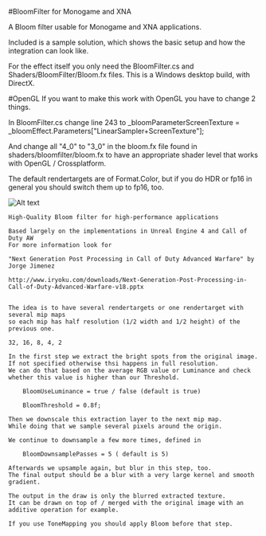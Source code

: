 #BloomFilter for Monogame and XNA

A Bloom filter usable for Monogame and XNA applications. 

Included is a sample solution, which shows the basic setup and how the integration can look like.

For the effect itself you only need the BloomFilter.cs and Shaders/BloomFilter/Bloom.fx files. 
This is a Windows desktop build, with DirectX. 

#OpenGL
If you want to make this work with OpenGL you have to change 2 things.

In BloomFilter.cs change line 243 to
_bloomParameterScreenTexture = _bloomEffect.Parameters["LinearSampler+ScreenTexture"];

And change all
"4_0" to "3_0" in the bloom.fx file found in shaders/bloomfilter/bloom.fx to have an appropriate shader level that works with OpenGL / Crossplatform.

The default rendertargets are of Format.Color, but if you do HDR or fp16 in general you should switch them up to fp16, too.

![Alt text](http://i.imgur.com/jV6DWB5.png "Sample Application")
 
    High-Quality Bloom filter for high-performance applications

    Based largely on the implementations in Unreal Engine 4 and Call of Duty AW
    For more information look for

    "Next Generation Post Processing in Call of Duty Advanced Warfare" by Jorge Jimenez

    http://www.iryoku.com/downloads/Next-Generation-Post-Processing-in-Call-of-Duty-Advanced-Warfare-v18.pptx

    
    The idea is to have several rendertargets or one rendertarget with several mip maps
    so each mip has half resolution (1/2 width and 1/2 height) of the previous one.

    32, 16, 8, 4, 2

    In the first step we extract the bright spots from the original image. If not specified otherwise thsi happens in full resolution.
    We can do that based on the average RGB value or Luminance and check whether this value is higher than our Threshold.

        BloomUseLuminance = true / false (default is true)

        BloomThreshold = 0.8f;

    Then we downscale this extraction layer to the next mip map.
    While doing that we sample several pixels around the origin.

    We continue to downsample a few more times, defined in

        BloomDownsamplePasses = 5 ( default is 5)

    Afterwards we upsample again, but blur in this step, too.
    The final output should be a blur with a very large kernel and smooth gradient.

    The output in the draw is only the blurred extracted texture. 
    It can be drawn on top of / merged with the original image with an additive operation for example.

    If you use ToneMapping you should apply Bloom before that step.


